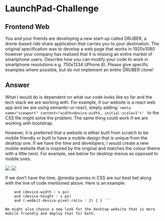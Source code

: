 # LaunchPad-Challenge

## Frontend Web

You and your friends are developing a new start-up called DRUBER, a drone-based ride share application that carries you to your destination. 
The original specification was to develop a web page that works in 1920x1080 however your company has realized that it is missing an entire 
market of smartphone users. Describe how you can modify your code to work in smartphone resolutions e.g. 750x1334 (iPhone 8).
Please give specific examples where possible, but do not implement an entire DRUBER clone!

## Answer
What I would do is dependent on what our code looks like so far and the tech stack we are working with. For example, if our website is 
a react web app and we are using semantic-ui-react, simply adding:
```<meta name="viewport" content="width=device-width, initial-scale=1">' ``` to the CSS file 
might solve the problem. The same thing could work if we are working with bootstrap.

However, it is preferred that a website is either built from scratch to be mobile friendly or built to have a mobile design that is unique from the desktop one. If we have the time and developers, I would create a new mobile website that is inspired by the original and matches the colour theme with a little twist. For example, see below for desktop menus as opposed to mobile ones. 

<div>
    <img align=top src="https://user-images.githubusercontent.com/96713723/190941414-87a9428b-be10-4ec5-874b-9aeb8c139e00.jpeg"/>
    <img align=top src="https://user-images.githubusercontent.com/96713723/190941553-c630a48d-ba5b-4186-989a-062b1eec5993.gif"/>
<div>

If we don’t have the time, @media queries in CSS are our best bet along with the line of code mentioned above. Here is an example: 

``` @media only screen 
    and (device-width : x px) 
    and (device-height : x px) 
    and (-webkit-device-pixel-ratio : 2) { } ```

We might also choose a new look for the desktop website that is more mobile friendly and deploy that for both.

